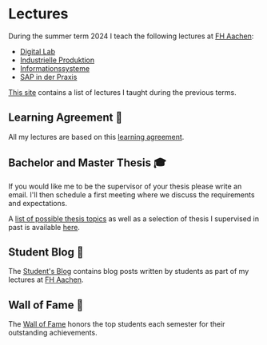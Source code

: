 # Lectures

During the summer term 2024 I teach the following lectures at [FH Aachen](https://www.fh-aachen.de):

- [Digital Lab](/teaching/lectures/2024/summer_term/digital_lab)
- [Industrielle Produktion](/teaching/lectures/2024/summer_term/industrielle_produktion)
- [Informationssysteme](/teaching/lectures/2024/summer_term/informationssysteme)
- [SAP in der Praxis](/teaching/lectures/2024/summer_term/sap_in_der_praxis)

[This site](/teaching/lectures/previous_lectures) contains a list of lectures I taught
during the previous terms.

## Learning Agreement 🤝

All my lectures are based on this [learning agreement](/teaching/learning_agreement).

## Bachelor and Master Thesis 🎓

If you would like me to be the supervisor of your thesis please write an email.
I'll then schedule a first meeting where we discuss the requirements and expectations.

A [list of possible thesis topics](/teaching/thesis) as well as a selection of
thesis I supervised in past is available [here](/teaching/thesis).

## Student Blog 📝

The [Student's Blog](/student-blog/) contains blog posts written by students as
part of my lectures at [FH Aachen](https://www.fh-aachen.de).

## Wall of Fame 🥇

The [Wall of Fame](/teaching/wall-of-fame) honors the top students each
semester for their outstanding achievements.
